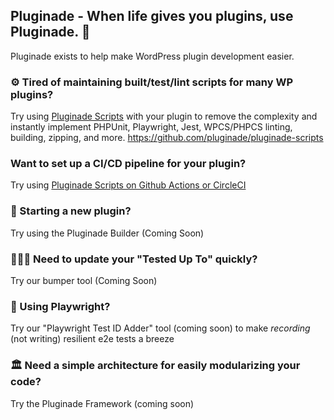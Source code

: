 ## Pluginade - When life gives you plugins, use Pluginade. 👋
Pluginade exists to help make WordPress plugin development easier.

### ⚙️ Tired of maintaining built/test/lint scripts for many WP plugins?
Try using [Pluginade Scripts](https://github.com/pluginade/pluginade-scripts) with your plugin to remove the complexity and instantly implement PHPUnit, Playwright, Jest, WPCS/PHPCS linting, building, zipping, and more.
https://github.com/pluginade/pluginade-scripts

### Want to set up a CI/CD pipeline for your plugin?
Try using [Pluginade Scripts on Github Actions or CircleCI](https://github.com/pluginade/cicd-examples)

### 🔨 Starting a new plugin?
Try using the Pluginade Builder (Coming Soon)

### 🏃🏻‍♀️ Need to update your "Tested Up To" quickly?
Try our bumper tool (Coming Soon)

### 🧪 Using Playwright?
Try our "Playwright Test ID Adder" tool (coming soon) to make _recording_ (not writing) resilient e2e tests a breeze

### 🏛️ Need a simple architecture for easily modularizing your code?
Try the Pluginade Framework (coming soon)
